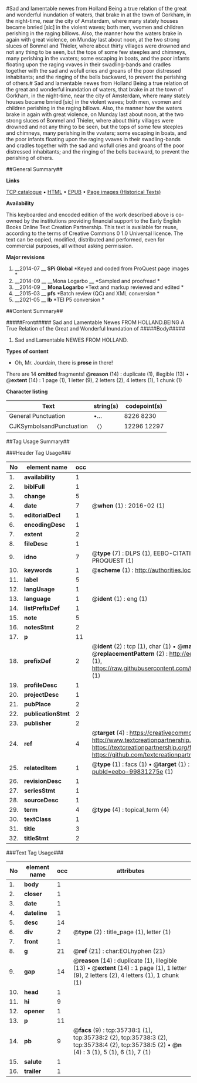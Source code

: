 #Sad and lamentable newes from Holland Being a true relation of the great and wonderful inundation of waters, that brake in at the town of Gorkham, in the night-time, near the city of Amsterdam, where many stately houses became bnried [sic] in the violent waves; both men, vvomen and children perishing in the raging billows. Also, the manner how the waters brake in again with great violence, on Munday last about noon, at the two strong sluces of Bonmel and Thieler, where about thirty villages were drowned and not any thing to be seen, but the tops of some few steeples and chimneys, many perishing in the vvaters; some escaping in boats, and the poor infants floating upon the raging vvaves in their swadling-bands and cradles together with the sad and wofull cries and groans of the poor distressed inhabitants; and the ringing of the bells backward, to prevent the perishing of others.#
Sad and lamentable newes from Holland Being a true relation of the great and wonderful inundation of waters, that brake in at the town of Gorkham, in the night-time, near the city of Amsterdam, where many stately houses became bnried [sic] in the violent waves; both men, vvomen and children perishing in the raging billows. Also, the manner how the waters brake in again with great violence, on Munday last about noon, at the two strong sluces of Bonmel and Thieler, where about thirty villages were drowned and not any thing to be seen, but the tops of some few steeples and chimneys, many perishing in the vvaters; some escaping in boats, and the poor infants floating upon the raging vvaves in their swadling-bands and cradles together with the sad and wofull cries and groans of the poor distressed inhabitants; and the ringing of the bells backward, to prevent the perishing of others.

##General Summary##

**Links**

[TCP catalogue](http://www.ota.ox.ac.uk/tcp/)  • 
[HTML](http://tei.it.ox.ac.uk/tcp/Texts-HTML/free/A59/A59086.html)  • 
[EPUB](http://tei.it.ox.ac.uk/tcp/Texts-EPUB/free/A59/A59086.epub) • 
[Page images (Historical Texts)](https://historicaltexts.jisc.ac.uk/eebo-99831275e)

**Availability**

This keyboarded and encoded edition of the work described above is co-owned by the
    institutions providing financial support to the Early English Books Online Text Creation
    Partnership. This text is available for reuse, according to the terms of  Creative Commons 0 1.0 Universal
    licence. The text can be copied, modified, distributed and performed, even for commercial
    purposes, all without asking permission.

**Major revisions**

1. __2014-07 __ __SPi Global__ *Keyed and coded from ProQuest page images *
1. __2014-09 __ __Mona Logarbo __ *Sampled and proofread *
1. __2014-09 __ __Mona Logarbo__ *Text and markup reviewed and edited *
1. __2015-03 __ __pfs__ *Batch review (QC) and XML conversion *
1. __2021-05 __ __lb__ *TEI P5 conversion *

##Content Summary##

#####Front#####
Sad and Lamentable Newes FROM HOLLAND.BEING A True Relation of the Great and Wonderful Inundation of
#####Body#####

1. Sad and Lamentable NEWES FROM HOLLAND.

**Types of content**

  * Oh, Mr. Jourdain, there is **prose** in there!

There are 14 **omitted** fragments! 
 @__reason__ (14) : duplicate (1), illegible (13)  •  @__extent__ (14) : 1 page (1), 1 letter (9), 2 letters (2), 4 letters (1), 1 chunk (1)

**Character listing**


|Text|string(s)|codepoint(s)|
|---|---|---|
|General Punctuation|•…|8226 8230|
|CJKSymbolsandPunctuation|〈〉|12296 12297|

##Tag Usage Summary##

###Header Tag Usage###

|No|element name|occ|attributes|
|---|---|---|---|
|1.|__availability__|1||
|2.|__biblFull__|1||
|3.|__change__|5||
|4.|__date__|7| @__when__ (1) : 2016-02 (1)|
|5.|__editorialDecl__|1||
|6.|__encodingDesc__|1||
|7.|__extent__|2||
|8.|__fileDesc__|1||
|9.|__idno__|7| @__type__ (7) : DLPS (1), EEBO-CITATION (1), VID (1), EEBO-PROQUEST (1), STC (2), PROQUEST (1)|
|10.|__keywords__|1| @__scheme__ (1) : http://authorities.loc.gov/ (1)|
|11.|__label__|5||
|12.|__langUsage__|1||
|13.|__language__|1| @__ident__ (1) : eng (1)|
|14.|__listPrefixDef__|1||
|15.|__note__|5||
|16.|__notesStmt__|2||
|17.|__p__|11||
|18.|__prefixDef__|2| @__ident__ (2) : tcp (1), char (1)  •  @__matchPattern__ (2) : ([0-9\-]+):([0-9IVX]+) (1), (.+) (1)  •  @__replacementPattern__ (2) : http://eebo.chadwyck.com/downloadtiff?vid=$1&page=$2 (1), https://raw.githubusercontent.com/textcreationpartnership/Texts/master/tcpchars.xml#$1 (1)|
|19.|__profileDesc__|1||
|20.|__projectDesc__|1||
|21.|__pubPlace__|2||
|22.|__publicationStmt__|2||
|23.|__publisher__|2||
|24.|__ref__|4| @__target__ (4) : https://creativecommons.org/publicdomain/zero/1.0/ (1), http://www.textcreationpartnership.org/docs/. (1), https://textcreationpartnership.org/faq/#faq05 (1), https://github.com/textcreationpartnership (1)|
|25.|__relatedItem__|1| @__type__ (1) : facs (1)  •  @__target__ (1) : https://data.historicaltexts.jisc.ac.uk/view?pubId=eebo-99831275e (1)|
|26.|__revisionDesc__|1||
|27.|__seriesStmt__|1||
|28.|__sourceDesc__|1||
|29.|__term__|4| @__type__ (4) : topical_term (4)|
|30.|__textClass__|1||
|31.|__title__|3||
|32.|__titleStmt__|2||


###Text Tag Usage###

|No|element name|occ|attributes|
|---|---|---|---|
|1.|__body__|1||
|2.|__closer__|1||
|3.|__date__|1||
|4.|__dateline__|1||
|5.|__desc__|14||
|6.|__div__|2| @__type__ (2) : title_page (1), letter (1)|
|7.|__front__|1||
|8.|__g__|21| @__ref__ (21) : char:EOLhyphen (21)|
|9.|__gap__|14| @__reason__ (14) : duplicate (1), illegible (13)  •  @__extent__ (14) : 1 page (1), 1 letter (9), 2 letters (2), 4 letters (1), 1 chunk (1)|
|10.|__head__|1||
|11.|__hi__|9||
|12.|__opener__|1||
|13.|__p__|11||
|14.|__pb__|9| @__facs__ (9) : tcp:35738:1 (1), tcp:35738:2 (2), tcp:35738:3 (2), tcp:35738:4 (2), tcp:35738:5 (2)  •  @__n__ (4) : 3 (1), 5 (1), 6 (1), 7 (1)|
|15.|__salute__|1||
|16.|__trailer__|1||
